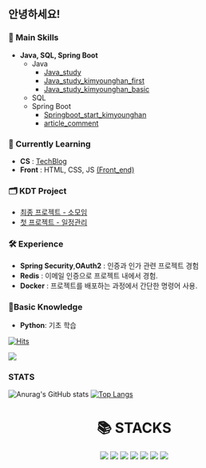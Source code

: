## 안녕하세요!

### 🔧 Main Skills
- **Java, SQL, Spring Boot**
  - Java
    - <a href='https://github.com/hajju0617/java-study' target='_blank'>Java_study</a>
    - <a href='https://github.com/hajju0617/java-study-kimyounghan-first' target='_blank'>Java_study_kimyounghan_first</a>
    - <a href='https://github.com/hajju0617/java-study-kimyounghan-basic' target='_blank'>Java_study_kimyounghan_basic</a>
  - SQL
  - Spring Boot
    - <a href='https://github.com/hajju0617/springboot-start-kimyounghan' target='_blank'>Springboot_start_kimyounghan</a>
    - <a href='https://github.com/hajju0617/article-comment' target='_blank'>article_comment</a>

### 🌱 Currently Learning
- **CS** : <a href='https://velog.io/@hajju' target='_blank'>TechBlog</a>
- **Front** : HTML, CSS, JS <a href='https://github.com/hajju0617/html_css_javascript' target='_blank'>(Front_end)</a>

### 🗂️ KDT Project
- <a href='https://github.com/hajju0617/gajigaji' target='_blank'>최종 프로젝트 - 소모임</a>
- <a href='https://github.com/GukSense/FirstProject' target='_blank'>첫 프로젝트 - 일정관리</a>


### 🛠️ Experience
- **Spring Security**,**OAuth2** : 인증과 인가 관련 프로젝트 경험
- **Redis** : 이메일 인증으로 프로젝트 내에서 경험.
- **Docker** : 프로젝트를 배포하는 과정에서 간단한 명령어 사용.

### 🔎Basic Knowledge
  - **Python**: 기초 학습


[![Hits](https://hits.seeyoufarm.com/api/count/incr/badge.svg?url=https%3A%2F%2Fgithub.com%2Fhajju0617%2Fhit-counter&count_bg=%23389EAC&title_bg=%23000000&icon=bitrise.svg&icon_color=%23FFFFFF&title=%5E_%5E&edge_flat=true)](https://hits.seeyoufarm.com)<p align='left'></p>
![](http://github-profile-summary-cards.vercel.app/api/cards/profile-details?username=hajju0617&theme=graywhite)
### STATS
![Anurag's GitHub stats](https://github-readme-stats.vercel.app/api?username=hajju0617&show_icons=true&theme=ambient_gradient)
[![Top Langs](https://github-readme-stats.vercel.app/api/top-langs/?username=hajju0617&layout=donut)](https://github.com/hajju0617/github-readme-stats)


<div align=center><h1>📚 STACKS</h1></div>

<div align=center> 
<img src="https://img.shields.io/badge/java-007396?style=for-the-badge&logo=java&logoColor=white">
<img src="https://img.shields.io/badge/SPRING BOOT-6DB33F?style=for-the-badge&logo=Spring Boot&logoColor=white"/>
<img src="https://img.shields.io/badge/SPRING SECURITY-6DB33F?style=for-the-badge&logo=Spring Security&logoColor=white"/>
<img src="https://img.shields.io/badge/HTML5-E34F26?style=for-the-badge&logo=HTML5&logoColor=white">
<img src="https://img.shields.io/badge/MariaDB-003545?style=for-the-badge&logo=mariadb&logoColor=white">
<img src="https://img.shields.io/badge/python-3776AB?style=for-the-badge&logo=python&logoColor=white">
<img src="https://img.shields.io/badge/mysql-4479A1?style=for-the-badge&logo=mysql&logoColor=white"> 
